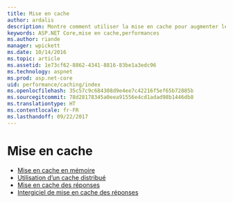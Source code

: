```yaml
---
title: Mise en cache
author: ardalis
description: Montre comment utiliser la mise en cache pour augmenter les performances.
keywords: ASP.NET Core,mise en cache,performances
ms.author: riande
manager: wpickett
ms.date: 10/14/2016
ms.topic: article
ms.assetid: 1e73cf62-8862-4341-8816-83be1a3edc96
ms.technology: aspnet
ms.prod: asp.net-core
uid: performance/caching/index
ms.openlocfilehash: 35c57c9c684308d9e4ee7c42216f5ef65b72885b
ms.sourcegitcommit: 78d28178345a0eea91556e4cd1adad98b1446db8
ms.translationtype: HT
ms.contentlocale: fr-FR
ms.lasthandoff: 09/22/2017
---
```

# <a name="caching"></a>Mise en cache

* [Mise en cache en mémoire](memory.md)
* [Utilisation d’un cache distribué](distributed.md)
* [Mise en cache des réponses](response.md)
* [Intergiciel de mise en cache des réponses](middleware.md)
